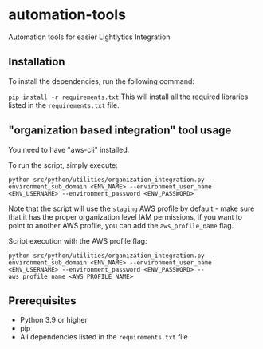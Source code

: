 # automation-tools
Automation tools for easier Lightlytics Integration

## Installation
To install the dependencies, run the following command:

```pip install -r requirements.txt```
This will install all the required libraries listed in the `requirements.txt` file.

## "organization based integration" tool usage
You need to have "aws-cli" installed.

 
To run the script, simply execute:

```python src/python/utilities/organization_integration.py --environment_sub_domain <ENV_NAME> --environment_user_name <ENV_USERNAME> --environment_password <ENV_PASSWORD>```

Note that the script will use the `staging` AWS profile by default - make sure that it has the proper organization level IAM permissions, if you want to point to another AWS profile, you can add the `aws_profile_name` flag.

Script execution with the AWS profile flag:

```python src/python/utilities/organization_integration.py --environment_sub_domain <ENV_NAME> --environment_user_name <ENV_USERNAME> --environment_password <ENV_PASSWORD> --aws_profile_name <AWS_PROFILE_NAME>```

## Prerequisites
- Python 3.9 or higher
- pip
- All dependencies listed in the `requirements.txt` file